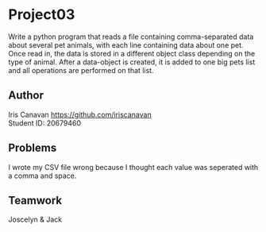 # Project03

Write a python program that reads a file containing comma-separated data about
several pet animals, with each line containing data about one pet. Once read
in, the data is stored in a different object class depending on the type of
animal. After a data-object is created, it is added to one big pets list and all
operations are performed on that list.

## Author

Iris Canavan <https://github.com/iriscanavan> \
Student ID: 20679460

## Problems

I wrote my CSV file wrong because I thought each value was seperated with a
comma and space.

## Teamwork

Joscelyn & Jack
